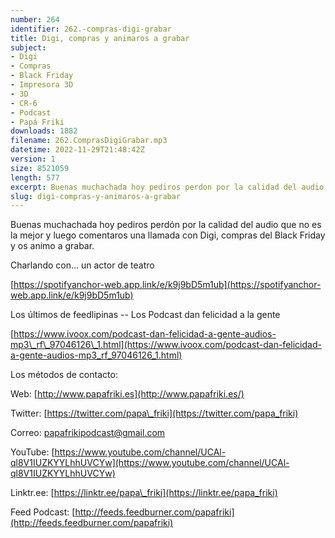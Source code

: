 ```yaml
---
number: 264
identifier: 262.-compras-digi-grabar
title: Digi, compras y animaros a grabar
subject:
- Digi
- Compras
- Black Friday
- Impresora 3D
- 3D
- CR-6
- Podcast
- Papá Friki
downloads: 1882
filename: 262.ComprasDigiGrabar.mp3
datetime: 2022-11-29T21:48:42Z
version: 1
size: 8521059
length: 577
excerpt: Buenas muchachada hoy pediros perdon por la calidad del audio que no es la mejor y luego comentaros una llamada con Digi, compras del Black Friday y os animo a grabar.
slug: digi-compras-y-animaros-a-grabar
---
```

Buenas muchachada hoy pediros perdón por la calidad del audio que no es la mejor y luego comentaros una llamada con Digi, compras del Black Friday y os animo a grabar.

Charlando con... un actor de teatro

[https://spotifyanchor-web.app.link/e/k9j9bD5m1ub](https://spotifyanchor-web.app.link/e/k9j9bD5m1ub)

Los últimos de feedlipinas -- Los Podcast dan felicidad a la gente

[https://www.ivoox.com/podcast-dan-felicidad-a-gente-audios-mp3\_rf\_97046126\_1.html](https://www.ivoox.com/podcast-dan-felicidad-a-gente-audios-mp3_rf_97046126_1.html)

Los métodos de contacto:

Web: [http://www.papafriki.es](http://www.papafriki.es/)

Twitter: [https://twitter.com/papa\_friki](https://twitter.com/papa_friki)

Correo: [papafrikipodcast@gmail.com](https://archive.org/details/papafrikipodast@gmail.com)

YouTube: [https://www.youtube.com/channel/UCAl-ql8V1IUZKYYLhhUVCYw](https://www.youtube.com/channel/UCAl-ql8V1IUZKYYLhhUVCYw)

Linktr.ee: [https://linktr.ee/papa\_friki](https://linktr.ee/papa_friki)

Feed Podcast: [http://feeds.feedburner.com/papafriki](http://feeds.feedburner.com/papafriki)